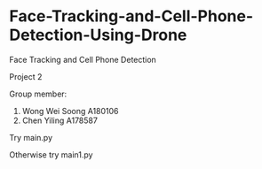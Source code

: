 # Face-Tracking-and-Cell-Phone-Detection-Using-Drone
Face Tracking and Cell Phone Detection

Project 2

Group member:
1. Wong Wei Soong A180106
2. Chen Yiling A178587

Try main.py

Otherwise try main1.py
